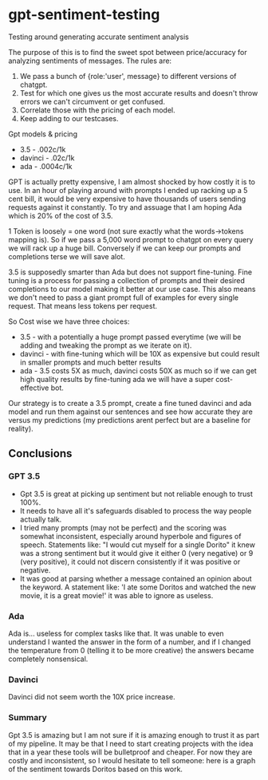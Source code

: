 # gpt-sentiment-testing
Testing around generating accurate sentiment analysis

The purpose of this is to find the sweet spot between price/accuracy for analyzing sentiments of messages. The rules are:
1. We pass a bunch of {role:'user', message} to different versions of chatgpt.
2. Test for which one gives us the most accurate results and doesn't throw errors we can't circumvent or get confused.
3. Correlate those with the pricing of each model.
4. Keep adding to our testcases.

Gpt models & pricing
* 3.5 - .002c/1k
* davinci - .02c/1k
* ada - .0004c/1k

GPT is actually pretty expensive, I am almost shocked by how costly it is to use. In an hour of playing around with prompts I ended up racking up a 5 cent bill, it would be very expensive to have thousands of users sending requests against it constantly. To try and assuage that I am hoping Ada which is 20% of the cost of 3.5.

1 Token is loosely = one word (not sure exactly what the words->tokens mapping is). So if we pass a 5,000 word prompt to chatgpt on every query we will rack up a huge bill. Conversely if we can keep our prompts and completions terse we will save alot.

3.5 is supposedly smarter than Ada but does not support fine-tuning. Fine tuning is a process for passing a collection of prompts and their desired completions to our model making it better at our use case. This also means we don't need to pass a giant prompt full of examples for every single request. That means less tokens per request.

So Cost wise we have three choices: 
* 3.5 - with a potentially a huge prompt passed everytime (we will be adding and tweaking the prompt as we iterate on it).
* davinci - with fine-tuning which will be 10X as expensive but could result in smaller prompts and much better results
* ada - 3.5 costs 5X as much, davinci costs 50X as much so if we can get high quality results by fine-tuning ada we will have a super cost-effective bot.

Our strategy is to create a 3.5 prompt, create a fine tuned davinci and ada model and run them against our sentences and see how accurate they are versus my predictions (my predictions arent perfect but are a baseline for reality).

## Conclusions
### GPT 3.5
* Gpt 3.5 is great at picking up sentiment but not reliable enough to trust 100%. 
* It needs to have all it's safeguards disabled to process the way people actually talk.
* I tried many prompts (may not be perfect) and the scoring was somewhat inconsistent, especially around hyperbole and figures of speech. Statements like: "I would cut myself for a single Dorito" it knew was a strong sentiment but it would give it either 0 (very negative) or 9 (very positive), it could not discern consistently if it was positive or negative.
* It was good at parsing whether a message contained an opinion about the keyword. A statement like: 'I ate some Doritos and watched the new movie, it is a great movie!' it was able to ignore as useless.

### Ada
Ada is... useless for complex tasks like that. It was unable to even understand I wanted the answer in the form of a number, and if I changed the temperature from 0 (telling it to be more creative) the answers became completely nonsensical.

### Davinci
Davinci did not seem worth the 10X price increase.

### Summary
Gpt 3.5 is amazing but I am not sure if it is amazing enough to trust it as part of my pipeline. It may be that I need to start creating projects with the idea that in a year these tools will be bulletproof and cheaper. For now they are costly and inconsistent, so I would hesitate to tell someone: here is a graph of the sentiment towards Doritos based on this work.
